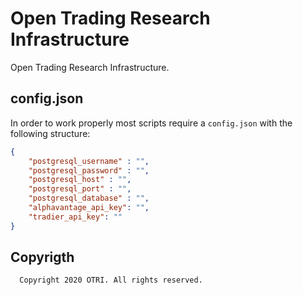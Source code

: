 # Open Trading Research Infrastructure
Open Trading Research Infrastructure.

## config.json
In order to work properly most scripts require a `config.json` with the following structure:

```JSON
{
    "postgresql_username" : "",
    "postgresql_password" : "",
    "postgresql_host" : "",
    "postgresql_port" : "",
    "postgresql_database" : "",
    "alphavantage_api_key": "",
    "tradier_api_key": ""
}
```

## Copyrigth
```
  Copyright 2020 OTRI. All rights reserved.
```
